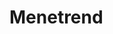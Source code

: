 # Menetrend

<ClientOnly>
  <mjsz-vbr-schedule
    locale="hu"
    championship-id="2051"
    division="Alapszakasz" 
  />
</ClientOnly>
